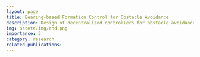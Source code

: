 ```yaml
---
layout: page
title: Bearing-based Formation Control for Obstacle Avoidance
description: Design of decentralized controllers for obstacle avoidance based on the measured bearing whilst retaining formation
img: assets/img/rnd.png
importance: 3
category: research
related_publications: 
---
```


